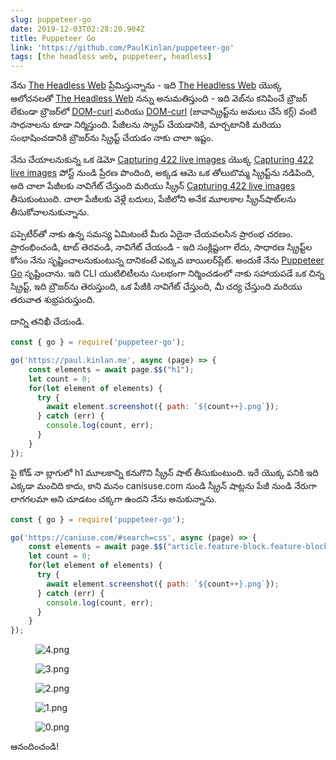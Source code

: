 ```yaml
---
slug: puppeteer-go
date: 2019-12-03T02:28:20.904Z
title: Puppeteer Go
link: 'https://github.com/PaulKinlan/puppeteer-go'
tags: [the headless web, puppeteer, headless]
---
```


నేను [The Headless Web](https://paul.kinlan.me/the-headless-web/) ప్రేమిస్తున్నాను - ఇది [The Headless Web](https://paul.kinlan.me/the-headless-web/) యొక్క ఆలోచనలతో [The Headless Web](https://paul.kinlan.me/the-headless-web/) నన్ను అనుమతిస్తుంది - ఇది వెబ్‌ను కనిపించే బ్రౌజర్ లేకుండా బ్రౌజర్‌లో [DOM-curl](https://paul.kinlan.me/domcurl/) మరియు [DOM-curl](https://paul.kinlan.me/domcurl/) (జావాస్క్రిప్ట్‌ను అమలు చేసే కర్ల్) వంటి సాధనాలను కూడా నిర్మిస్తుంది. పేజీలను స్క్రాప్ చేయడానికి, మార్చటానికి మరియు సంభాషించడానికి బ్రౌజర్‌ను స్క్రిప్ట్ చేయడం నాకు చాలా ఇష్టం.

నేను చేయాలనుకున్న ఒక డెమో [Capturing 422 live images](https://bitsofco.de/how-i-created-488-live-images/) యొక్క [Capturing 422 live images](https://bitsofco.de/how-i-created-488-live-images/) పోస్ట్ నుండి ప్రేరణ పొందింది, అక్కడ ఆమె ఒక తోలుబొమ్మ స్క్రిప్ట్‌ను నడిపింది, అది చాలా పేజీలకు నావిగేట్ చేస్తుంది మరియు స్క్రీన్ [Capturing 422 live images](https://bitsofco.de/how-i-created-488-live-images/) తీసుకుంటుంది. చాలా పేజీలకు వెళ్లే బదులు, పేజీలోని అనేక మూలకాల స్క్రీన్‌షాట్‌లను తీసుకోవాలనుకున్నాను.

పప్పెటీర్‌తో నాకు ఉన్న సమస్య ఏమిటంటే మీరు ఏదైనా చేయవలసిన ప్రారంభ చరణం. ప్రారంభించండి, టాబ్ తెరవండి, నావిగేట్ చేయండి - ఇది సంక్లిష్టంగా లేదు, సాధారణ స్క్రిప్ట్‌ల కోసం నేను సృష్టించాలనుకుంటున్న దానికంటే ఎక్కువ బాయిలర్‌ప్లేట్. అందుకే నేను [Puppeteer Go](https://github.com/PaulKinlan/puppeteer-go) సృష్టించాను. ఇది CLI యుటిలిటీలను సులభంగా నిర్మించడంలో నాకు సహాయపడే ఒక చిన్న స్క్రిప్ట్, ఇది బ్రౌజర్‌ను తెరుస్తుంది, ఒక పేజీకి నావిగేట్ చేస్తుంది, _మీ_ చర్య చేస్తుంది మరియు తరువాత శుభ్రపరుస్తుంది.

దాన్ని తనిఖీ చేయండి.

```JavaScript
const { go } = require('puppeteer-go');

go('https://paul.kinlan.me', async (page) => {
    const elements = await page.$$("h1");
    let count = 0;
    for(let element of elements) {
      try {
        await element.screenshot({ path: `${count++}.png`});
      } catch (err) {
        console.log(count, err);
      }
    }
});
```

పై కోడ్ నా బ్లాగులో h1 మూలకాన్ని కనుగొని స్క్రీన్ షాట్ తీసుకుంటుంది. ఇరే యొక్క పనికి ఇది ఎక్కడా మంచిది కాదు, కాని మనం canisuse.com నుండి స్క్రీన్ షాట్లను పేజీ నుండి నేరుగా లాగగలమా అని చూడటం చక్కగా ఉందని నేను అనుకున్నాను.

```JavaScript
const { go } = require('puppeteer-go');

go('https://caniuse.com/#search=css', async (page) => {
    const elements = await page.$$("article.feature-block.feature-block--feature");
    let count = 0;
    for(let element of elements) {
      try {
        await element.screenshot({ path: `${count++}.png`});
      } catch (err) {
        console.log(count, err);
      }
    }
});
```

<figure><img src="/images/2019-12-03-puppeteer-go-0.jpeg" alt="4.png"></figure>

<figure><img src="/images/2019-12-03-puppeteer-go-1.jpeg" alt="3.png"></figure>

<figure><img src="/images/2019-12-03-puppeteer-go-2.jpeg" alt="2.png"></figure>

<figure><img src="/images/2019-12-03-puppeteer-go-3.jpeg" alt="1.png"></figure>

<figure><img src="/images/2019-12-03-puppeteer-go-4.jpeg" alt="0.png"></figure>

ఆనందించండి!


